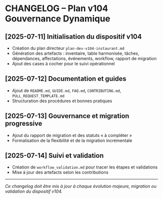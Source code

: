 # CHANGELOG – Plan v104 Gouvernance Dynamique

## [2025-07-11] Initialisation du dispositif v104
- Création du plan directeur `plan-dev-v104-instaurant.md`
- Génération des artefacts : inventaire, table harmonisée, tâches, dépendances, affectations, événements, workflow, rapport de migration
- Ajout des cases à cocher pour le suivi opérationnel

## [2025-07-12] Documentation et guides
- Ajout de `README.md`, `GUIDE.md`, `FAQ.md`, `CONTRIBUTING.md`, `PULL_REQUEST_TEMPLATE.md`
- Structuration des procédures et bonnes pratiques

## [2025-07-13] Gouvernance et migration progressive
- Ajout du rapport de migration et des statuts « à compléter »
- Formalisation de la flexibilité et de la migration incrémentale

## [2025-07-14] Suivi et validation
- Création de `workflow_validation.md` pour tracer les étapes et validations
- Mise à jour des artefacts selon les contributions

---

*Ce changelog doit être mis à jour à chaque évolution majeure, migration ou validation du dispositif v104.*